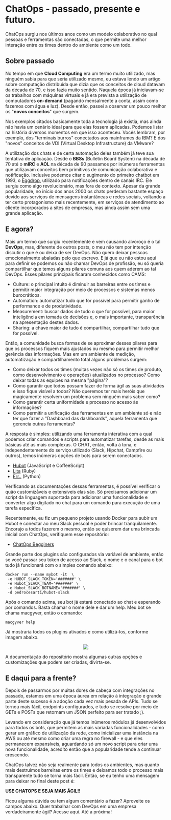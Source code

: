 # ChatOps - passado, presente e futuro.

ChatOps surgiu nos últimos anos como um modelo colaborativo no qual pessoas e ferramentas são conectadas, o que permite uma melhor interação entre os times dentro do ambiente como um todo.

## Sobre passado 

No tempo em que __Cloud Computing__ era um termo muito utilizado, mas ninguém sabia para que seria utilizado mesmo, eu estava lendo um artigo sobre computação distribuída que dizia que os conceitos de cloud datavam da década de 70, e isso fazia muito sentido. Naquela época já iniciavam-se os trabalhos com máquinas virtuais e já era prevista a utilização de computadores __on-demand__ (pagando mensalmente a conta, assim como fazemos com água e luz). Desde então, passei a observar um pouco melhor os "**novos conceitos**" que surgem.

Nos exemplos citados basicamente toda a tecnologia já existia, mas ainda não havia um cenário ideal para que elas fossem aplicadas. Podemos listar na história diversos momentos em que isso aconteceu. Vocês lembram, por exemplo, dos "terminais burros" conectados aos mainframes da IBM? E dos "novos" conceitos de VDI (Virtual Desktop Infrastructure) da VMware?  

A utilização dos chats e de certa automação deles também já teve sua tentativa de aplicação. Desde o __BBSs__ (Bulletin Board System) na década de 70 até o __mIRC__ e __AOL__ na década de 90 passamos por inúmeras ferramentas que utilizavam conceitos bem primitivos de comunicação colaborativa e notificação. Inclusive podemos citar o sugimento do primeiro chatbot em 1993, o [Eggdrop](http://www.eggheads.org), utilizado para notificações dentro de canais IRC. Ele surgiu como algo revolucionário, mas fora de contexto. Apesar da grande popularidade, no inîcio dos anos 2000 os chats perderam bastante espaço devido aos serviços de mensagens instantâneas e redes sociais, voltando a ter certo protagonismo mais recentemente, em serviços de atendimento ao cliente incorporados a sites de empresas, mas ainda assim sem uma grande aplicação.

## E agora?

Mais um termo que surgiu recentemente e vem causando alvoroço é o tal **DevOps**, mas, diferente de outros posts, o meu não tem por intenção discutir o que é ou deixa de ser DevOps. Não quero deixar pessoas emocionalmente abaladas pelo que escrevo. E já que eu não estou aqui para definir se podemos ou não chamar DevOps de profissão, eu só queria compartilhar que temos alguns pilares comuns aos quem aderem ao tal DevOps. Esses pilares principais ficaram conhecidos como CAMS:

- Culture: o principal intuito é diminuir as barreiras entre os times e permitir maior integração por meio de processos e sistemas menos burocráticos.
- Automation: automatizar tudo que for possível para permitir ganho de performance e de produtividade.
- Measurement: buscar dados de tudo o que for possível, para maior inteligência em tomada de decisões e, o mais importante, transparência na apresentação destes dados.
- Sharing: a chave maior de tudo é compartilhar, compartilhar tudo que for possível. 

Então, a comunidade busca formas de se aproximar desses pilares para que os processos fiquem mais ajustados ou mesmo para permitir melhor gerência das informações. Mas em um ambiente de medição, automatização e compartilhamento total alguns problemas surgem:

- Como deixar todos os times (muitas vezes não só os times de produto, como desenvolvimento e operações) atualizados no processo? Como deixar todas as equipes na mesma "página"?
- Como garantir que todos possam fazer de forma ágil as suas atividades e isso fique visível a todos? Não queremos ter mais heróis que magicamente resolvem um problema sem ninguém mais saber como?
- Como garantir certa uniformidade e processo no acesso às informações?
- Como permitir a unificação das ferramentas em um ambiente só e não ter que fazer a "Dashboard das dashboards", aquela ferramenta que gerencia outras ferramentas?

A resposta é simples: utilizando uma ferramenta interativa com a qual podemos criar comandos e scripts para automatizar tarefas, desde as mais básicas até as mais complexas. O CHAT, então, volta à tona, e independentemente do serviço utilizado (Slack, Hipchat, Campfire ou outros), temos inúmeras opções de bots para serem conectados. 

- [Hubot](https://hubot.github.com) (JavaScript e CoffeeScript)
- [Lita](https://www.lita.io) (Ruby)
- [Err..](http://errbot.io/en/latest/) (Python)  

Verificando as documentações dessas ferramentas, é possível verificar o quão customizåveis e extensíveis elas são. Só precisamos adicionar um script da linguagem suportada para adicionar uma funcionalidade e converter algo digitado no chat para um comando para execução de uma tarefa específica. 

Recentemente, eu fiz um pequeno projeto usando Docker para subir um Hubot e conectar ao meu Slack pessoal e poder brincar tranquilamente. Encorajo a todos fazerem o mesmo, então se quiserem dar uma brincada inicial com ChatOps, verifiquem esse repositório:

- [ChatOps Begginers](https://github.com/pedrocesar-ti/hubot-slack-docker)

Grande parte dos plugins são configurados via variável de ambiente, então se você passar seu token de acesso ao Slack, o nome e o canal para o bot tudo já funcionará com o simples comando abaixo:

```shell
docker run --name mybot -it  \
 -e HUBOT_SLACK_TOKEN='#######' \
 -e Hubot_SLACK_TEAM='#######' \
 -e Hubot_SLACK_BOTNAME='#######' \
 -d pedrocesarti/hubot-slack
```
Após o comando acima, seu bot já estará conectado ao chat e esperando por comandos. Basta chamar o nome dele e dar um help. Meu bot se chama macgyver, então o comando:

```
macgyver help
```
Já mostraria todos os plugins ativados e como utilizá-los, conforme imagem abaixo.

<p align="center"><img src="https://dl.dropboxusercontent.com/s/d0mld4njpw70bmw/Screen%20Shot%202016-06-08%20at%207.13.36%20PM.png?dl=0"Hubot - Slack"></p>

A documentação do repositório mostra algumas outras opções e customizações que podem ser criadas, divirta-se.

## E daqui para a frente?
Depois de passarmos por muitas dores de cabeça com integrações no passado, estamos em uma época áurea em relação à integração e grande parte deste sucesso é a adoção cada vez mais pesada de APIs. Tudo se tornou mais fácil, endpoints configurados, e tudo se resolve por meio de GETs e POSTs que retornam um JSON perfeito para ser tratado ;).

Levando em consideração que já temos inúmeros módulos já desenvolvidos para todos os bots, que permitem as mais variadas funcionalidades - como gerar um gráfico de utilização da rede, como inicializar uma instância na AWS ou até mesmo como criar uma regra no firewall - e que eles permanecem expansíveis, aguardando só um novo script para criar uma nova funcionalidade, acredito então que a popularidade tende a continuar crescendo.  

ChatOps talvez não seja realmente para todos os ambientes, mas quanto mais destruímos barreiras entre os times e deixamos todo o processo mais transparente tudo se torna mais fácil. Então, se eu tenho uma mensagem para deixar no final deste post é:

**USE CHATOPS E SEJA MAIS ÁGIL!!**

Ficou alguma dúvida ou tem algum comentário a fazer? Aproveite os campos abaixo. Quer trabalhar com DevOps em uma empresa verdadeiramente ágil? Acesse aqui. Até a próxima!

